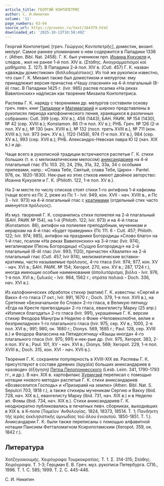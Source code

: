 ```yaml
---
article_title: ГЕОРГИЙ КОНТОПЕТРИС
author: С. И.Никитин
volume: '11'
page_numbers: 63-64
source_url: https://pravenc.ru/text/164379.html
downloaded_at: '2025-10-13T10:58:49Z'
---
```


Георгий Контопетри́с [греч. Γεώργιος Κοντοπετρῆς], доместик, визант. мелург. Самое раннее упоминание о нем содержится в Пападики 1336 г. (Athen. Bibl. Nat. 2458). Г. К. был учеником прп. [Иоанна Кукузеля](<https://pravenc.ru/text/Иоанна Кукузеля.html>) и, следов., жил не ранее 1-й пол. XIV в. (Στάθης. Αναγραμματισμοὶ καὶ μαθήματα. Σ. 127). В Пападики 2-й пол. XIV в. (Cutl. 457) Г. К. назван «дважды доместиком» (διπλοδομέστικος). Из той же рукописи известно, что сын Г. К. Михаил также был доместиком и мелургом: ему принадлежит версия причастна «Чашу спасения» на 4-й плагальный (8-й) глас. В Пападики 1425 г. (Ivir. 985) распев псалма «На реках Вавилонских» надписан как творение Михаила Контопетриса.

Распевы Г. К. наряду с творениями др. мелургов составили основу греч. певч. книг [Пападики](https://pravenc.ru/text/Пападики.html) и [Матиматарий](https://pravenc.ru/text/Матиматарий.html) и широко представлены в рукописях периода калофонического пения, хранящихся в различных собраниях: Cutl. 399 (сер. XIV в.), 456 (1443); БАН. РАИК. № 154 (1430), № 42 (сер. XVIII в.); Konstamon. 86 (1-я пол. XV в.); РНБ. Греч. № 126 (2-я пол. XV в.), № 130 (нач. XVIII в.), № 132 (посл. треть XVIII в.), № 711 (кон. XVIII в.); Ivir. 973 (нач. XV в.), 1120 (1458), 974 (1-я пол. XV в.), 984 (сер. XV в.), 993 (сер. XVII в.); РНБ. Александро-Невская лавра Ю I2 (нач. XIX в.) и др.

Чаще всего в рукописной традиции встречаются распетые Г. К. стихи больших (т. е. с мелизматическим мелосом) [аниксандариев](https://pravenc.ru/text/аниксандариев.html) на 4-й плагальный глас (Пс 103. 20, 24, 29а, 31а, 32, 33а, 34 с особыми припевами, напр.: «Слава Тебе, Святый, слава Тебе, Царю» - Pantel. 978, ок. 1820-1830). Нек-рые из этих стихов имеют двойное авторство: Иоанна Кукузеля и Г. К. (Philoth. 122, 1-я пол. XV в.).

На 2-м месте по числу списков стоят стихи 1-го антифона 1-й кафизмы (чаще всего из Пс 2, реже из Пс 1 - Ivir. 949, кон. XVII - нач. XVIII в., и Пс 3 - Ivir. 973) на 4-й плагальный глас с [кратимами](https://pravenc.ru/text/кратимами.html) (отдельный стих часто именуется πρόλογος).

Из муз. творений Г. К. сохранились стихи полиелея на 2-й плагальный (БАН. РАИК № 154), на 1-й (Philoth. 122; Ivir. 973) и на 4-й гласы (Konstamon. 86), антифон на полиелее преподобным, мученикам и иерархам на 4-й глас «Будет праведник» (Пс 111. 6 - Cutl. 457; Philoth. 122; Ivir. 974; 985), антифон на праздники Богородицы «Слово благо» на 1-й глас, псалом «На реках Вавилонских» на 3-й глас (Ivir. 974), мегалинарии (Песнь Богородицы) «Сущую Богородицу» на 2-й плагальный (6-й) глас (Ivir. 993; 1120), причастен «Хвалите» на 2-й плагальный глас (Cutl. 457, Ivir 974), мелизматические вставки-кратимы, часто называемые πρόλογος, 4-го гласа (Ivir. 974; 977, кон. XV - нач. XVI в.; БАН. РАИК. № 154; Xeropot. 270, кон. XV в.; 287, 1724 г.), иногда имеющие особые наименования (ἀπολυτάρισμα, βιόλα - Ivir. 976, 1-я пол. XVI в.; ξυλικός - Ivir. 964, 1562 г.; στράτα παλαιά - Doch. 336, нач. XVI в.).

Из калофонических обработок стихир (матим) Г. К. известны: «Сергий и Вакх» 4-го гласа (7 окт.; Ivir. 991, 1670 г.; Doch. 379, 1-я пол. XVII в.), на Сретение «Безначальное бо Слово» 2-го гласа, в Великую пятницу «Егда на Кресте пригвоздиша» 2-го гласа, евангелисту Марку (25 апр.) «Излияся благодать» 2-го гласа (Ivir. 991), украшенные Г. К. версии стихир Феодора Манугры в Неделю о Фоме «Человеколюбче, велие и безприкладное» 1-го плагального гласа (Ivir. 975, сер. XV в.; 1000, 2-я пол. XVI в.; 991; 980, ок. 1680 г.; Dionys. 569, 1685 г.; Paul. 128, сер. XVIII в.) и Феодора Фалассина на Пятидесятницу «Языцы иногда» 4-го плагального гласа (Ivir. 975; 991) и нек-рые др. (Ivir. 975, Xeropot. 383, 2-я пол. XV в.; Paul. 101, XV - нач. XVI в.; Dionys. 569; Xeropot. 229, 1-я пол. XVIII в.; Doch. 315, кон. XVI - нач. XVII в.).

Творения Г. К. сохраняли популярность в XVIII-XIX вв. Распевы Г. К. присутствуют в составе древних (ἀρχαῖα) больших аниксандариев в «разводе» (ἐξήγηση) [Петра Пелопоннесского](<https://pravenc.ru/text/Петр Пелопоннесский.html>) (Lesb. Leim. 341, 1790-1793 гг., и др.). В нач. XIX в. хартофилакс [Хурмузий](https://pravenc.ru/text/Хурмузий.html) переписал с помощью нотации «нового метода» распетые Г. К. стихи аниксандариев «Возвеселится Господь» и «Призираяй на землю» (Athen. Bibl. Nat. S. Sepulcri 703, 1818 г.), а также стихиры мученикам Сергию и Вакху (Ibid. 728, нач. XIX в.), евангелисту Марку (Ibid. 731, нач. XIX в.) и в Неделю ап. Фомы (Ibid. 734, нач. XIX в.). Стихи аниксандариев Г. К. неоднократно публиковались в печатных певч. сборниках, выходивших в XIX в. в К-поле (Ταμεῖον ᾿Ανθολογίας. 1824, 18373, 18514. Τ. 1; Πανδήκτη τῆς ἱερὰς ἐκκλησιστικῆς ὑμνωδίας τοῦ ὅλου ἐνιαυτοῦ. 1850-1851. Τ. 1.). Аниксандарии Г. К. были также переписаны с помощью алфавитной нотации Паисием Фетталомагном Ксиропотамским (Xeropot. 359, ок. 1842 г.).

## Литература

Χατζηγιακουμής. Χειρόγραφα Τουρκοκρατίας. Τ. 1. Σ. 314-315; Στάθης. Χειρόγραφα. Τ. 1-3; Герцман Е. В. Греч. муз. рукописи Петербурга. СПб., 1996. Т. 1. С. 585; 1999. Т. 2. С. 445-446.

С. И.  Никитин
